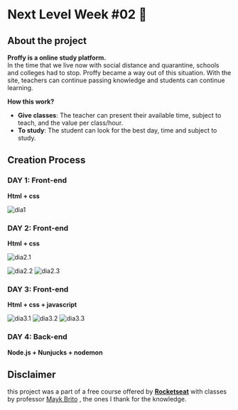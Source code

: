 # Next Level Week #02 :rocket:

## About the project
**Proffy is a online study platform.** <br>
In the time that we live now with social distance and quarantine, 
schools and colleges had to stop. Proffy became a way out of this situation. 
With the site, teachers can continue passing knowledge and students can continue learning. <br>

**How this work?** <br>
- **Give classes**: The teacher can present their available time, subject to teach, and the value per class/hour.
- **To study**:  The student can look for the best day, time and subject to study.


## Creation Process
### DAY 1: Front-end
**Html + css**

![dia1](https://user-images.githubusercontent.com/61895268/89354015-138e1480-d68e-11ea-9f37-12aaa06e3261.png) 

### DAY 2: Front-end
**Html + css**

![dia2.1](https://user-images.githubusercontent.com/61895268/89354016-1557d800-d68e-11ea-85b5-d6aa69beae2f.png) 

![dia2.2](https://user-images.githubusercontent.com/61895268/89450437-ec3c5380-d730-11ea-8153-df1460fef540.png)
![dia2.3](https://user-images.githubusercontent.com/61895268/89450449-f2323480-d730-11ea-894a-ae3cf1fabf62.png) 

### DAY 3: Front-end
**Html + css + javascript**

![dia3.1](https://user-images.githubusercontent.com/61895268/89449979-37a23200-d730-11ea-94c7-e55d454bcd14.png)
![dia3.2](https://user-images.githubusercontent.com/61895268/89449988-3a048c00-d730-11ea-852b-2fa6ed05b391.png) 
![dia3.3](https://user-images.githubusercontent.com/61895268/89450000-3b35b900-d730-11ea-8521-62ce1d4de30c.png) 

### DAY 4: Back-end
**Node.js + Nunjucks + nodemon**

## Disclaimer
this project was a part of a free course offered by [**Rocketseat**](https://rocketseat.com.br/)  with classes by professor [Mayk Brito](https://github.com/maykbrito) , the ones I thank for the knowledge.
